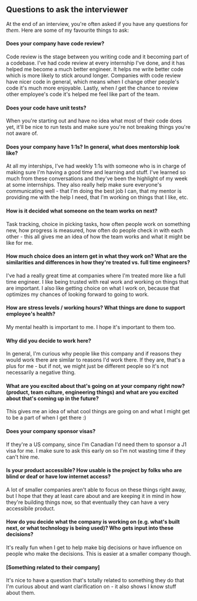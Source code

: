 ## Questions to ask the interviewer

At the end of an interview, you're often asked if you have any questions for *them*. Here are some of my favourite things to ask:

#### Does your company have code review?

Code review is the stage between you writing code and it becoming part of a codebase. I've had code review at every internship I've done, and it has helped me become a much better engineer. It helps me write better code which is more likely to stick around longer. Companies with code review have nicer code in general, which means when I change other people's code it's much more enjoyable. Lastly, when *I* get the chance to review other employee's code it's helped me feel like part of the team.

#### Does your code have unit tests?

When you're starting out and have no idea what most of their code does yet, it'll be nice to run tests and make sure you're not breaking things you're not aware of.

#### Does your company have 1:1s? In general, what does mentorship look like?

At all my interships, I've had weekly 1:1s with someone who is in charge of making sure I'm having a good time and learning and stuff. I've learned so much from these conversations and they've been the highlight of my week at some internships. They also really help make sure everyone's communicating well - that I'm doing the best job I can, that my mentor is providing me with the help I need, that I'm working on things that I like, etc.

#### How is it decided what someone on the team works on next?

Task tracking, choice in picking tasks, how often people work on something new, how progress is measured, how often do people check in with each other - this all gives me an idea of how the team works and what it might be like for me.


#### How much choice does an intern get in what they work on? What are the similarities and differences in how they're treated vs. full time engineers?

I've had a really great time at companies where I'm treated more like a full time engineer. I like being trusted with real work and working on things that are important. I also like getting choice on what I work on, because that optimizes my chances of looking forward to going to work.


#### How are stress levels / working hours? What things are done to support employee's health?

My mental health is important to me. I hope it's important to them too.


#### Why did you decide to work here?

In general, I'm curious why people like this company and if reasons they would work there are similar to reasons I'd work there. If they are, that's a plus for me - but if not, we might just be different people so it's not necessarily a negative thing.


#### What are you excited about that's going on at your company right now? (product, team culture, engineering things) and what are you excited about that's coming up in the future?

This gives me an idea of what cool things are going on and what I might get to be a part of when I get there :)


#### Does your company sponsor visas?

If they're a US company, since I'm Canadian I'd need them to sponsor a J1 visa for me. I make sure to ask this early on so I'm not wasting time if they can't hire me.


#### Is your product accessible? How usable is the project by folks who are blind or deaf or have low internet access?

A lot of smaller companies aren't able to focus on these things right away, but I hope that they at least care about and are keeping it in mind in how they're building things now, so that eventually they can have a very accessibile product.


#### How do you decide what the company is working on (e.g. what's built next, or what technology is being used)? Who gets input into these decisions?

It's really fun when I get to help make big decisions or have influence on people who make the decisions. This is easier at a smaller company though.


#### [Something related to their company]

It's nice to have a question that's totally related to something they do that I'm curious about and want clarification on - it also shows I know stuff about them.

